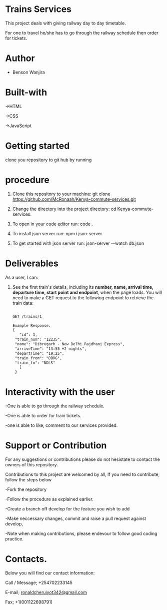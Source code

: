 # Trains Services

This project deals with giving railway day to day timetable.

For one to travel he/she has to go through the railway schedule then order for tickets.

# Author

- Benson Wanjira

# Built-with

->HTML

->CSS

->JavaScript

# Getting started 

clone you repository to git hub by running  
    

# procedure

1. Clone this repository to your machine: git clone https://github.com/McRonaah/Kenya-commute-services.git

2. Change the directory into the project directory: cd Kenya-commute-services.

3. To open in your code editor run: code .

4. To install json server run: npm i json-server

5. To get started with json server run: json-server --watch db.json

# Deliverables

As a user, I can:

1. See the first train's details, including its **number, name, arrival time, departure time, start point 
    and endpoint**, when the page loads. You will need to make a GET request to the
   following endpoint to retrieve the train data:

   ```txt

   GET /trains/1

   Example Response:
   {
      "id": 1,
    "train_num": "12235",
    "name": "Dibrugarh - New Delhi Rajdhani Express",
    "arriveTime": "13:55 +2 nights",
    "departTime": "19:25",
    "train_from": "DBRG",
    "train_to": "NDLS"
      ]
    }
   ```

# Interactivity with the user

-One is able to go through the railway schedule.

-One is able to order for train tickets.

-one is able to like, comment to our services provided.

# Support or Contribution

For any suggestions or contributions please do not hesistate to contact the owners of this repository.

Contributions to this project are welcomed by all, If you need to contribute, follow the steps below

-Fork the repository

-Follow the procedure as explained earlier.

-Create a branch off develop for the feature you wish to add

-Make neccessary changes, commit and raise a pull request against develop,

-Note when making contributions, please endevour to follow good coding practice.


# Contacts.
Below you will find our contact information:

Call / Message; +254702233145

E-mail; ronaldcheruiyot342@gmail.com

Fax; +1(001122698791) 